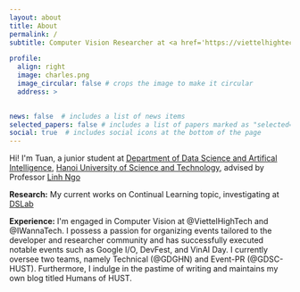 ```yaml
---
layout: about
title: About
permalink: /
subtitle: Computer Vision Researcher at <a href='https://viettelhightech.vn'>Viettel High Tech</a>

profile:
  align: right
  image: charles.png
  image_circular: false # crops the image to make it circular
  address: >
   

news: false  # includes a list of news items
selected_papers: false # includes a list of papers marked as "selected={true}"
social: true  # includes social icons at the bottom of the page
---
```

Hi! I'm Tuan, a junior student at [Department of Data Science and Artifical Intelligence](https://stat.utexas.edu/), [Hanoi University of Science and Technology](https://hust.edu.vn), advised by Professor <a href='https://users.soict.hust.edu.vn/linhnv/'>Linh Ngo</a>

**Research:** My current works on Continual Learning topic, investigating at [DSLab](https://bkai.ai/research/machine-learning/)

**Experience:** I'm engaged in Computer Vision at @ViettelHighTech and @IWannaTech. I possess a passion for organizing events tailored to the developer and researcher community and has successfully executed notable events such as Google I/O, DevFest, and VinAI Day. I currently oversee two teams, namely Technical (@GDGHN) and Event-PR (@GDSC-HUST). Furthermore, I indulge in the pastime of writing and maintains my own blog titled Humans of HUST.